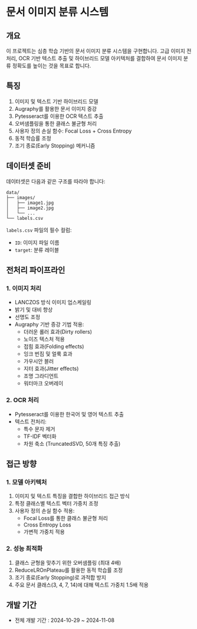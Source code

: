 # 문서 이미지 분류 시스템

## 개요

이 프로젝트는 심층 학습 기반의 문서 이미지 분류 시스템을 구현합니다. 고급 이미지 전처리, OCR 기반 텍스트 추출 및 하이브리드 모델 아키텍처를 결합하여 문서 이미지 분류 정확도를 높이는 것을 목표로 합니다.

## 특징

1. 이미지 및 텍스트 기반 하이브리드 모델
2. Augraphy를 활용한 문서 이미지 증강
3. Pytesseract를 이용한 OCR 텍스트 추출
4. 오버샘플링을 통한 클래스 불균형 처리
5. 사용자 정의 손실 함수: Focal Loss + Cross Entropy
6. 동적 학습률 조정
7. 조기 종료(Early Stopping) 메커니즘

## 데이터셋 준비

데이터셋은 다음과 같은 구조를 따라야 합니다:

```
data/
├── images/
│   ├── image1.jpg
│   ├── image2.jpg
│   └── ...
└── labels.csv
```

`labels.csv` 파일의 필수 컬럼:

- `ID`: 이미지 파일 이름
- `target`: 분류 레이블

## 전처리 파이프라인

### 1. 이미지 처리

- LANCZOS 방식 이미지 업스케일링
- 밝기 및 대비 향상
- 선명도 조정
- Augraphy 기반 증강 기법 적용:
  - 더러운 롤러 효과(Dirty rollers)
  - 노이즈 텍스처 적용
  - 접힘 효과(Folding effects)
  - 잉크 번짐 및 얼룩 효과
  - 가우시안 블러
  - 지터 효과(Jitter effects)
  - 조명 그라디언트
  - 워터마크 오버레이

### 2. OCR 처리

- Pytesseract를 이용한 한국어 및 영어 텍스트 추출
- 텍스트 전처리:
  - 특수 문자 제거
  - TF-IDF 벡터화
  - 차원 축소 (TruncatedSVD, 50개 특징 추출)

## 접근 방향

### 1. 모델 아키텍처

1. 이미지 및 텍스트 특징을 결합한 하이브리드 접근 방식
2. 특정 클래스별 텍스트 벡터 가중치 조정
3. 사용자 정의 손실 함수 적용:
   - Focal Loss를 통한 클래스 불균형 처리
   - Cross Entropy Loss
   - 가변적 가중치 적용

### 2. 성능 최적화

1. 클래스 균형을 맞추기 위한 오버샘플링 (최대 4배)
2. ReduceLROnPlateau를 활용한 동적 학습률 조정
3. 조기 종료(Early Stopping)로 과적합 방지
4. 주요 문서 클래스(3, 4, 7, 14)에 대해 텍스트 가중치 1.5배 적용

## 개발 기간

- 전체 개발 기간 : 2024-10-29 ~ 2024-11-08


